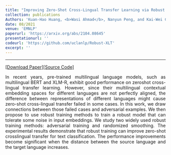 ```yaml
---
title: "Improving Zero-Shot Cross-Lingual Transfer Learning via Robust Training"
collection: publications
Authors: 'Kuan-Hao Huang, <b>Wasi Ahmad</b>, Nanyun Peng, and Kai-Wei Chang.'
date: 08/2021
venue: 'EMNLP'
paperurl: 'https://arxiv.org/abs/2104.08645'
presentationurl: ''
codeurl: 'https://github.com/uclanlp/Robust-XLT'
excerpt: ''
---
```

---
<a href='https://arxiv.org/pdf/2104.08645.pdf' target="_blank">[Download Paper]</a><a href='https://github.com/uclanlp/Robust-XLT' target="_blank">[Source Code]</a>

<p align="justify">
In recent years, pre-trained multilingual language models, such as multilingual BERT and XLM-R, exhibit good performance on zeroshot cross-lingual transfer 
learning. However, since their multilingual contextual embedding spaces for different languages are not perfectly aligned, the difference between representations 
of different languages might cause zero-shot cross-lingual transfer failed in some cases. In this work, we draw connections between those failed cases and 
adversarial examples. We then propose to use robust training methods to train a robust model that can tolerate some noise in input embeddings. We study two 
widely used robust training methods: adversarial training and randomized smoothing. The experimental results demonstrate that robust training can improve zero-shot 
crosslingual transfer for text classification. The performance improvements become significant when the distance between the source language and the target 
language increases.
</p>
